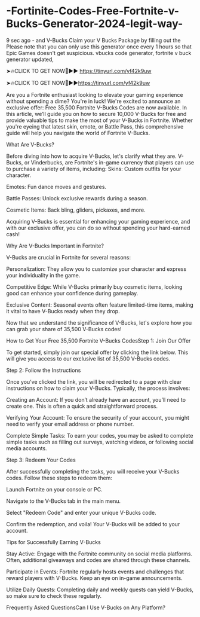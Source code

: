 # -Fortinite-Codes-Free-Fortnite-v-Bucks-Generator-2024-legit-way-

9 sec ago - and V-Bucks Claim your V Bucks Package by filling out the Please note that you can only use this generator once every 1 hours so that Epic Games doesn't get suspicious. vbucks code generator, fortnite v buck generator updated,

➤🔥CLICK TO GET NOW🔴►► https://tinyurl.com/yf42k9uw

➤🔥CLICK TO GET NOW🔴►►https://tinyurl.com/yf42k9uw

Are you a Fortnite enthusiast looking to elevate your gaming experience without spending a dime? You're in luck! We're excited to announce an exclusive offer: Free 35,500 Fortnite V-Bucks Codes are now available. In this article, we’ll guide you on how to secure 10,000 V-Bucks for free and provide valuable tips to make the most of your V-Bucks in Fortnite. Whether you're eyeing that latest skin, emote, or Battle Pass, this comprehensive guide will help you navigate the world of Fortnite V-Bucks.

What Are V-Bucks?

Before diving into how to acquire V-Bucks, let's clarify what they are. V-Bucks, or Vinderbucks, are Fortnite's in-game currency that players can use to purchase a variety of items, including:
Skins: Custom outfits for your character.

Emotes: Fun dance moves and gestures.

Battle Passes: Unlock exclusive rewards during a season.

Cosmetic Items: Back bling, gliders, pickaxes, and more.

Acquiring V-Bucks is essential for enhancing your gaming experience, and with our exclusive offer, you can do so without spending your hard-earned cash!

Why Are V-Bucks Important in Fortnite?

V-Bucks are crucial in Fortnite for several reasons:

Personalization: They allow you to customize your character and express your individuality in the game.

Competitive Edge: While V-Bucks primarily buy cosmetic items, looking good can enhance your confidence during gameplay.

Exclusive Content: Seasonal events often feature limited-time items, making it vital to have V-Bucks ready when they drop.

Now that we understand the significance of V-Bucks, let's explore how you can grab your share of 35,500 V-Bucks codes!

How to Get Your Free 35,500 Fortnite V-Bucks CodesStep 1: Join Our Offer

To get started, simply join our special offer by clicking the link below. This will give you access to our exclusive list of 35,500 V-Bucks codes.

Step 2: Follow the Instructions

Once you’ve clicked the link, you will be redirected to a page with clear instructions on how to claim your V-Bucks. Typically, the process involves:

Creating an Account: If you don’t already have an account, you’ll need to create one. This is often a quick and straightforward process.

Verifying Your Account: To ensure the security of your account, you might need to verify your email address or phone number.

Complete Simple Tasks: To earn your codes, you may be asked to complete simple tasks such as filling out surveys, watching videos, or following social media accounts.

Step 3: Redeem Your Codes

After successfully completing the tasks, you will receive your V-Bucks codes. Follow these steps to redeem them:

Launch Fortnite on your console or PC.

Navigate to the V-Bucks tab in the main menu.

Select "Redeem Code" and enter your unique V-Bucks code.

Confirm the redemption, and voila! Your V-Bucks will be added to your account.

Tips for Successfully Earning V-Bucks

Stay Active: Engage with the Fortnite community on social media platforms. Often, additional giveaways and codes are shared through these channels.

Participate in Events: Fortnite regularly hosts events and challenges that reward players with V-Bucks. Keep an eye on in-game announcements.

Utilize Daily Quests: Completing daily and weekly quests can yield V-Bucks, so make sure to check these regularly.

Frequently Asked QuestionsCan I Use V-Bucks on Any Platform?
